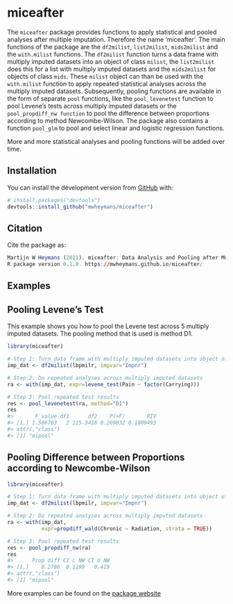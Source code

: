 
<!-- README.md is generated from README.Rmd. Please edit that file -->

# miceafter

The `miceafter` package provides functions to apply statistical and
pooled analyses after multiple imputation. Therefore the name
‘miceafter’. The main functions of the package are the `df2milist`,
`list2milist`, `mids2milist` and the `with.milist` functions. The
`df2milist` function turns a data frame with multiply imputed datasets
into an object of class `milist`, the `list2milist` does this for a list
with multiply imputed datasets and the `mids2milist` for objects of
class `mids`. These `milist` object can than be used with the
`with.milist` function to apply repeated statistical analyses across the
multiply imputed datasets. Subsequently, pooling functions are available
in the form of separate `pool` functions, like the `pool_levenetest`
function to pool Levene’s tests across multiply imputed datasets or the
`pool_propdiff_nw function` to pool the difference between proportions
according to method Newcombe-Wilson. The package also contains a
function `pool_glm` to pool and select linear and logistic regression
functions.

More and more statistical analyses and pooling functions will be added
over time.

## Installation

You can install the development version from
[GitHub](https://github.com/) with:

``` r
# install.packages("devtools")
devtools::install_github("mwheymans/miceafter")
```

## Citation

Cite the package as:

``` r
Martijn W Heymans (2021). miceafter: Data Analysis and Pooling after Multiple Imputation. 
R package version 0.1.0. https://mwheymans.github.io/miceafter/
```

## Examples

## Pooling Levene’s Test

This example shows you how to pool the Levene test across 5 multiply
imputed datasets. The pooling method that is used is method D1.

``` r
library(miceafter)

# Step 1: Turn data frame with multiply imputed datasets into object of 'milist'
imp_dat <- df2milist(lbpmilr, impvar="Impnr")

# Step 2: Do repeated analyses across multiply imputed datasets
ra <- with(imp_dat, expr=levene_test(Pain ~ factor(Carrying)))

# Step 3: Pool repeated test results
res <- pool_levenetest(ra, method="D1")
res
#>       F_value df1      df2    P(>F)       RIV
#> [1,] 1.586703   2 115.3418 0.209032 0.1809493
#> attr(,"class")
#> [1] "mipool"
```

## Pooling Difference between Proportions according to Newcombe-Wilson

``` r
library(miceafter)

# Step 1: Turn data frame with multiply imputed datasets into object of 'milist'
imp_dat <- df2milist(lbpmilr, impvar="Impnr")

# Step 2: Do repeated analyses across multiply imputed datasets
ra <- with(imp_dat, 
           expr=propdiff_wald(Chronic ~ Radiation, strata = TRUE))

# Step 3: Pool repeated test results
res <- pool_propdiff_nw(ra)
res
#>      Prop diff CI L NW CI U NW
#> [1,]    0.2786  0.1199   0.419
#> attr(,"class")
#> [1] "mipool"
```

More examples can be found on the [package
website](https://mwheymans.github.io/miceafter/)
